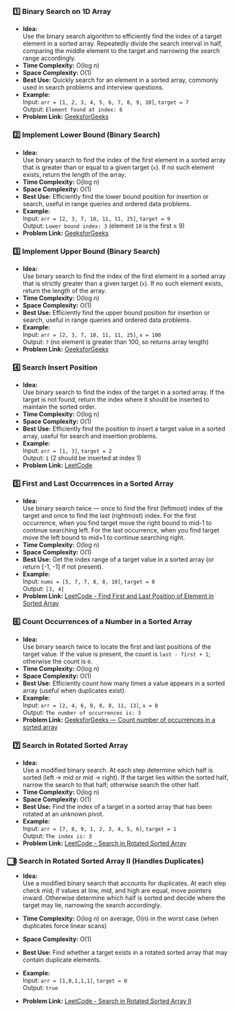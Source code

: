 ### 1️⃣ Binary Search on 1D Array

- **Idea:**  
  Use the binary search algorithm to efficiently find the index of a target element in a sorted array. Repeatedly divide the search interval in half, comparing the middle element to the target and narrowing the search range accordingly.
- **Time Complexity:** O(log n)
- **Space Complexity:** O(1)
- **Best Use:** Quickly search for an element in a sorted array, commonly used in search problems and interview questions.
- **Example:**  
  Input: `arr = [1, 2, 3, 4, 5, 6, 7, 8, 9, 10]`, `target = 7`  
  Output: `Element found at index: 6`
- **Problem Link:** [GeeksforGeeks](https://www.geeksforgeeks.org/binary-search/)
### 2️⃣ Implement Lower Bound (Binary Search)

- **Idea:**  
  Use binary search to find the index of the first element in a sorted array that is greater than or equal to a given target (`x`). If no such element exists, return the length of the array.
- **Time Complexity:** O(log n)
- **Space Complexity:** O(1)
- **Best Use:** Efficiently find the lower bound position for insertion or search, useful in range queries and ordered data problems.
- **Example:**  
  Input: `arr = [2, 3, 7, 10, 11, 11, 25]`, `target = 9`  
  Output: `Lower bound index: 3` (element `10` is the first ≥ 9)
- **Problem Link:** [GeeksforGeeks](https://www.geeksforgeeks.org/lower-bound-in-cpp-stl/)

### 3️⃣ Implement Upper Bound (Binary Search)

- **Idea:**  
  Use binary search to find the index of the first element in a sorted array that is strictly greater than a given target (`x`). If no such element exists, return the length of the array.
- **Time Complexity:** O(log n)
- **Space Complexity:** O(1)
- **Best Use:** Efficiently find the upper bound position for insertion or search, useful in range queries and ordered data problems.
- **Example:**  
  Input: `arr = [2, 3, 7, 10, 11, 11, 25]`, `x = 100`  
  Output: `7` (no element is greater than 100, so returns array length)
- **Problem Link:** [GeeksforGeeks](https://www.geeksforgeeks.org/upper-bound-in-cpp-stl/)
### 4️⃣ Search Insert Position

- **Idea:**  
  Use binary search to find the index of the target in a sorted array. If the target is not found, return the index where it should be inserted to maintain the sorted order.
- **Time Complexity:** O(log n)
- **Space Complexity:** O(1)
- **Best Use:** Efficiently find the position to insert a target value in a sorted array, useful for search and insertion problems.
- **Example:**  
  Input: `arr = [1, 3]`, `target = 2`  
  Output: `1` (2 should be inserted at index 1)
- **Problem Link:** [LeetCode](https://leetcode.com/problems/search-insert-position/)

### 5️⃣ First and Last Occurrences in a Sorted Array

- **Idea:**  
  Use binary search twice — once to find the first (leftmost) index of the target and once to find the last (rightmost) index. For the first occurrence, when you find target move the right bound to mid-1 to continue searching left. For the last occurrence, when you find target move the left bound to mid+1 to continue searching right.
- **Time Complexity:** O(log n)
- **Space Complexity:** O(1)
- **Best Use:** Get the index range of a target value in a sorted array (or return [-1, -1] if not present).
- **Example:**  
  Input: `nums = [5, 7, 7, 8, 8, 10]`, `target = 8`  
  Output: `[3, 4]`
- **Problem Link:** [LeetCode - Find First and Last Position of Element in Sorted Array](https://leetcode.com/problems/find-first-and-last-position-of-element-in-sorted-array/)
### 6️⃣ Count Occurrences of a Number in a Sorted Array

- **Idea:**  
  Use binary search twice to locate the first and last positions of the target value. If the value is present, the count is `last - first + 1`; otherwise the count is `0`.
- **Time Complexity:** O(log n)
- **Space Complexity:** O(1)
- **Best Use:** Efficiently count how many times a value appears in a sorted array (useful when duplicates exist).
- **Example:**  
  Input: `arr = [2, 4, 6, 8, 8, 8, 11, 13]`, `x = 8`  
  Output: `The number of occurrences is: 3`
- **Problem Link:** [GeeksforGeeks — Count number of occurrences in a sorted array](https://www.geeksforgeeks.org/count-number-of-occurrences-in-a-sorted-array/)
### 7️⃣ Search in Rotated Sorted Array

- **Idea:**  
  Use a modified binary search. At each step determine which half is sorted (left → mid or mid → right). If the target lies within the sorted half, narrow the search to that half; otherwise search the other half.
- **Time Complexity:** O(log n)
- **Space Complexity:** O(1)
- **Best Use:** Find the index of a target in a sorted array that has been rotated at an unknown pivot.
- **Example:**  
  Input: `arr = [7, 8, 9, 1, 2, 3, 4, 5, 6]`, `target = 1`  
  Output: `The index is: 3`
- **Problem Link:** [LeetCode - Search in Rotated Sorted Array](https://leetcode.com/problems/search-in-rotated-sorted-array/)

### ⃣8  Search in Rotated Sorted Array II (Handles Duplicates)

- **Idea:**  
  Use a modified binary search that accounts for duplicates. At each step check mid; if values at low, mid, and high are equal, move pointers inward. Otherwise determine which half is sorted and decide where the target may lie, narrowing the search accordingly.

- **Time Complexity:** O(log n) on average, O(n) in the worst case (when duplicates force linear scans)
- **Space Complexity:** O(1)

- **Best Use:** Find whether a target exists in a rotated sorted array that may contain duplicate elements.

- **Example:**  
  Input: `arr = [1,0,1,1,1]`, `target = 0`  
  Output: `true`

- **Problem Link:** [LeetCode - Search in Rotated Sorted Array II](https://leetcode.com/problems/search-in-rotated-sorted-array-ii/)
